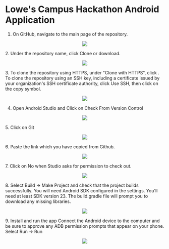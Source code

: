 # Lowe's Campus Hackathon Android Application
1. On GitHub, navigate to the main page of the repository.  
<p align="center">
  <img src="https://github.com/trippymaniac/Test/blob/master/clone-repo-clone-url-button.png">
</p>
2. Under the repository name, click Clone or download.
<p align="center">
  <img src="https://github.com/trippymaniac/Test/blob/master/https-url-clone.png">
</p>
3. To clone the repository using HTTPS, under "Clone with HTTPS", click . To clone the repository using an SSH key, including a certificate issued by your organization's SSH certificate authority, click Use SSH, then click on the copy symbol.

  <p align="center">
  <img src="https://github.com/trippymaniac/Test/blob/master/https-url-clone.png">
</p>

4. Open Android Studio and Click on Check From Version Control
<p align="center">
  <img src="https://github.com/trippymaniac/Test/blob/master/https-url-clone.png">
</p>
5. Click on Git
<p align="center">
  <img src="https://github.com/trippymaniac/Test/blob/master/https-url-clone.png">
</p>
6. Paste the link which you have copied from Github.
<p align="center">
  <img src="https://github.com/trippymaniac/Test/blob/master/https-url-clone.png">
</p>
7. Click on No when Studio asks for permission to check out.
<p align="center">
  <img src="https://github.com/trippymaniac/Test/blob/master/https-url-clone.png">
</p>
8. Select Build -> Make Project and check that the project builds successfully. You will need Android SDK configured in the settings. You'll need at least SDK version 23. The build.gradle file will prompt you to download any missing libraries.
<p align="center">
  <img src="https://github.com/trippymaniac/Test/blob/master/https-url-clone.png">
</p>
9. Install and run the app
Connect the Android device to the computer and be sure to approve any ADB permission prompts that appear on your phone. Select Run -> Run 
<p align="center">
  <img src="https://github.com/trippymaniac/Test/blob/master/https-url-clone.png">
</p>
